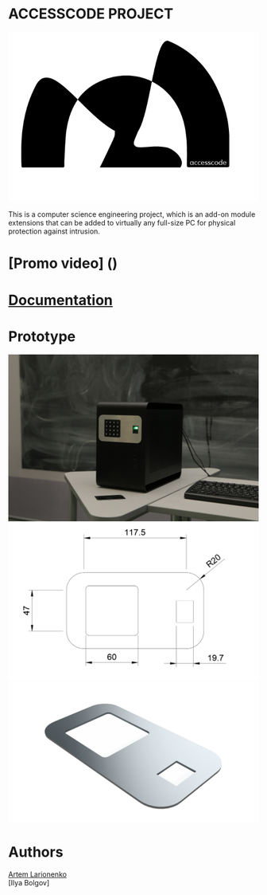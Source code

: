 # ACCESSCODE PROJECT
![logotip](https://github.com/lrrrtm/ACCESSCODE/blob/main/Logo.png)

This is a computer science engineering project, which is an add-on module
extensions that can be added to virtually any full-size PC for physical protection against intrusion.

# [Promo video] ()
# [Documentation](https://github.com/lrrrtm/ACCESSCODE/blob/main/Documentation.pdf)

# Prototype
![Фото](https://github.com/lrrrtm/ACCESSCODE/blob/main/prototypePicture.jpg)
![](https://github.com/lrrrtm/ACCESSCODE/blob/main/developing/figure1.png)
![](https://github.com/lrrrtm/ACCESSCODE/blob/main/developing/visualization3.png)

# Authors
[Artem Larionenko](https://github.com/lrrrtm)  
[Ilya Bolgov]
